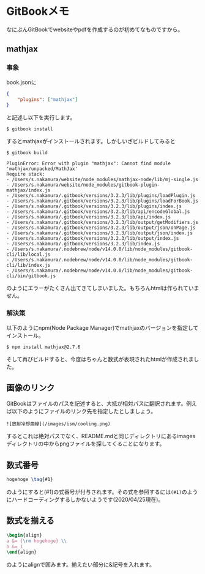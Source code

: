 # GitBookメモ

なにぶんGitBookでwebsiteやpdfを作成するのが初めてなものですから。

## mathjax

### 事象

book.jsonに

```json
{
    "plugins": ["mathjax"]
}
```

と記述し以下を実行します。

```
$ gitbook install
```

するとmathjaxがインストールされます。しかしいざビルドしてみると

```
$ gitbook build

PluginError: Error with plugin "mathjax": Cannot find module 'mathjax/unpacked/MathJax'
Require stack:
- /Users/s.nakamura/website/node_modules/mathjax-node/lib/mj-single.js
- /Users/s.nakamura/website/node_modules/gitbook-plugin-mathjax/index.js
- /Users/s.nakamura/.gitbook/versions/3.2.3/lib/plugins/loadPlugin.js
- /Users/s.nakamura/.gitbook/versions/3.2.3/lib/plugins/loadForBook.js
- /Users/s.nakamura/.gitbook/versions/3.2.3/lib/plugins/index.js
- /Users/s.nakamura/.gitbook/versions/3.2.3/lib/api/encodeGlobal.js
- /Users/s.nakamura/.gitbook/versions/3.2.3/lib/api/index.js
- /Users/s.nakamura/.gitbook/versions/3.2.3/lib/output/getModifiers.js
- /Users/s.nakamura/.gitbook/versions/3.2.3/lib/output/json/onPage.js
- /Users/s.nakamura/.gitbook/versions/3.2.3/lib/output/json/index.js
- /Users/s.nakamura/.gitbook/versions/3.2.3/lib/output/index.js
- /Users/s.nakamura/.gitbook/versions/3.2.3/lib/index.js
- /Users/s.nakamura/.nodebrew/node/v14.0.0/lib/node_modules/gitbook-cli/lib/local.js
- /Users/s.nakamura/.nodebrew/node/v14.0.0/lib/node_modules/gitbook-cli/lib/index.js
- /Users/s.nakamura/.nodebrew/node/v14.0.0/lib/node_modules/gitbook-cli/bin/gitbook.js
```

のようにエラーがたくさん出てきてしまいました。もちろんhtmlは作られていません。

### 解決策

以下のようにnpm(Node Package Manager)でmathjaxのバージョンを指定してインストール。

```
$ npm install mathjax@2.7.6
```

そして再びビルドすると、今度はちゃんと数式が表現されたhtmlが作成されました。

## 画像のリンク

GitBookはファイルのパスを記述すると、大抵が相対パスに翻訳されます。例えば以下のようにファイルのリンク先を指定したとしましょう。

```
![放射冷却曲線](/images/ism/cooling.png)
```

するとこれは絶対パスでなく、README.mdと同じディレクトリにあるimagesディレクトリの中からpngファイルを探してくることになります。

## 数式番号

```latex
hogehoge \tag{#1}
```

のようにすると(#1)の式番号が付与されます。その式を参照するには`(#1)`のようにハードコーディングするしかないようです(2020/04/25現在)。

## 数式を揃える

```latex
\begin{align}
a &= {\rm hogehoge} \\
b &= 1
\end{align}
```

のようにalignで囲みます。揃えたい部分に&記号を入れます。